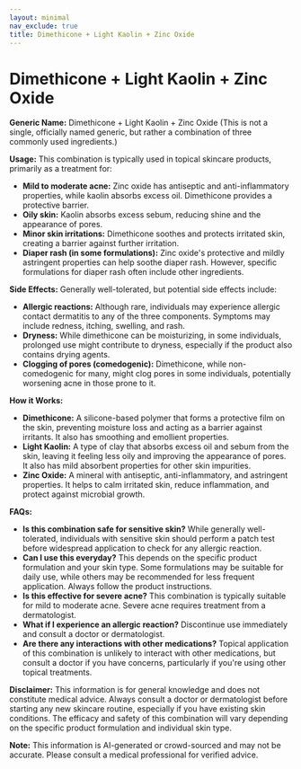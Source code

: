 ```yaml
---
layout: minimal
nav_exclude: true
title: Dimethicone + Light Kaolin + Zinc Oxide
---
```


# Dimethicone + Light Kaolin + Zinc Oxide

**Generic Name:** Dimethicone + Light Kaolin + Zinc Oxide (This is not a single, officially named generic, but rather a combination of three commonly used ingredients.)

**Usage:** This combination is typically used in topical skincare products, primarily as a treatment for:

* **Mild to moderate acne:** Zinc oxide has antiseptic and anti-inflammatory properties, while kaolin absorbs excess oil. Dimethicone provides a protective barrier.
* **Oily skin:** Kaolin absorbs excess sebum, reducing shine and the appearance of pores.
* **Minor skin irritations:** Dimethicone soothes and protects irritated skin, creating a barrier against further irritation.
* **Diaper rash (in some formulations):** Zinc oxide's protective and mildly astringent properties can help soothe diaper rash.  However, specific formulations for diaper rash often include other ingredients.


**Side Effects:**  Generally well-tolerated, but potential side effects include:

* **Allergic reactions:**  Although rare, individuals may experience allergic contact dermatitis to any of the three components. Symptoms may include redness, itching, swelling, and rash.
* **Dryness:**  While dimethicone can be moisturizing, in some individuals, prolonged use might contribute to dryness, especially if the product also contains drying agents.
* **Clogging of pores (comedogenic):**  Dimethicone, while non-comedogenic for many, might clog pores in some individuals, potentially worsening acne in those prone to it.


**How it Works:**

* **Dimethicone:** A silicone-based polymer that forms a protective film on the skin, preventing moisture loss and acting as a barrier against irritants. It also has smoothing and emollient properties.
* **Light Kaolin:** A type of clay that absorbs excess oil and sebum from the skin, leaving it feeling less oily and improving the appearance of pores. It also has mild absorbent properties for other skin impurities.
* **Zinc Oxide:** A mineral with antiseptic, anti-inflammatory, and astringent properties. It helps to calm irritated skin, reduce inflammation, and protect against microbial growth.


**FAQs:**

* **Is this combination safe for sensitive skin?**  While generally well-tolerated, individuals with sensitive skin should perform a patch test before widespread application to check for any allergic reaction.
* **Can I use this everyday?**  This depends on the specific product formulation and your skin type. Some formulations may be suitable for daily use, while others may be recommended for less frequent application. Always follow the product instructions.
* **Is this effective for severe acne?**  This combination is typically suitable for mild to moderate acne. Severe acne requires treatment from a dermatologist.
* **What if I experience an allergic reaction?** Discontinue use immediately and consult a doctor or dermatologist.
* **Are there any interactions with other medications?**  Topical application of this combination is unlikely to interact with other medications, but consult a doctor if you have concerns, particularly if you're using other topical treatments.


**Disclaimer:** This information is for general knowledge and does not constitute medical advice.  Always consult a doctor or dermatologist before starting any new skincare routine, especially if you have existing skin conditions.  The efficacy and safety of this combination will vary depending on the specific product formulation and individual skin type.


**Note:** This information is AI-generated or crowd-sourced and may not be accurate. Please consult a medical professional for verified advice.